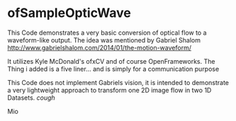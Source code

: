 ofSampleOpticWave
=================

This Code demonstrates a very basic conversion of optical flow to a waveform-like output. 
The idea was mentioned by Gabriel Shalom http://www.gabrielshalom.com/2014/01/the-motion-waveform/

It utilizes Kyle McDonald's ofxCV and of course OpenFrameworks. The Thing i added is a five liner...
and is simply for a communication purpose

This Code does not implement Gabriels vision, it is intended to demonstrate a very lightweight approach 
to transform one 2D image flow in two 1D Datasets.  *cough*

Mio
